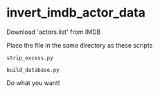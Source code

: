 # invert_imdb_actor_data

Download 'actors.list' from IMDB

Place the file in the same directory as these scripts

`strip_excess.py`

`build_database.py`

Do what you want!
